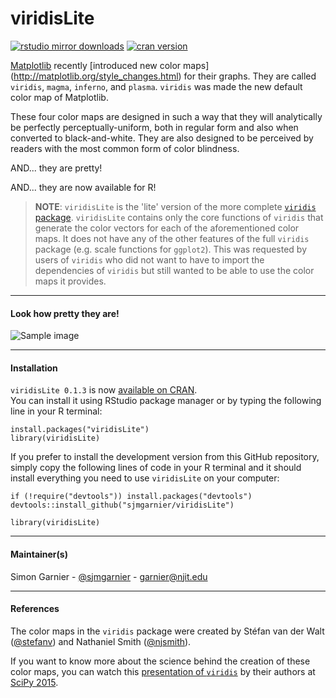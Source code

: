 # viridisLite

[![rstudio mirror downloads](http://cranlogs.r-pkg.org/badges/viridisLite)](https://github.com/metacran/cranlogs.app)
[![cran version](http://www.r-pkg.org/badges/version/viridisLite)](http://cran.rstudio.com/web/packages/viridisLite)

[Matplotlib](http://matplotlib.org/) recently [introduced new color maps]
(http://matplotlib.org/style_changes.html) for their graphs. They are called
`viridis`, `magma`, `inferno`, and `plasma`. `viridis` was made the new default 
color map of Matplotlib. 

These four color maps are designed in such a way that they will analytically be 
perfectly perceptually-uniform, both in regular form and also when converted to 
black-and-white. They are also designed to be perceived by readers with the most 
common form of color blindness. 

AND... they are pretty!

AND... they are now available for R! 

> **NOTE**: `viridisLite` is the 'lite' version of the more complete 
> [`viridis` package](https://github.com/sjmgarnier/viridis). `viridisLite` contains
> only the core functions of `viridis` that generate the color vectors for each 
> of the aforementioned color maps. It does not have any of the other features of
> the full `viridis` package (e.g. scale functions for `ggplot2`). This was 
> requested by users of `viridis` who did not want to have to import the dependencies 
> of `viridis` but still wanted to be able to use the color maps it provides. 

---

#### Look how pretty they are! 

![Sample image](https://raw.githubusercontent.com/sjmgarnier/viridis/master/img/sample2.png)

---

#### Installation

`viridisLite 0.1.3` is now [available on CRAN](https://cran.r-project.org/package=viridisLite).  
You can install it using RStudio package manager or by typing the following line
in your R terminal:

```{r}
install.packages("viridisLite")
library(viridisLite)
```

If you prefer to install the development version from this GitHub repository,
simply copy the following lines of code in your R terminal and it should install 
everything you need to use `viridisLite` on your computer: 

```{r}
if (!require("devtools")) install.packages("devtools")
devtools::install_github("sjmgarnier/viridisLite")

library(viridisLite)
```
---

#### Maintainer(s)

Simon Garnier - [@sjmgarnier](https://twitter.com/sjmgarnier) - <garnier@njit.edu>

---

#### References

The color maps in the `viridis` package were created by Stéfan van der Walt ([@stefanv](https://github.com/stefanv))
and Nathaniel Smith ([@njsmith](https://github.com/njsmith)). 

If you want to know more about the science behind the creation of these color maps, 
you can watch this [presentation of `viridis`](https://youtu.be/xAoljeRJ3lU) by 
their authors at [SciPy 2015](http://scipy2015.scipy.org/). 




